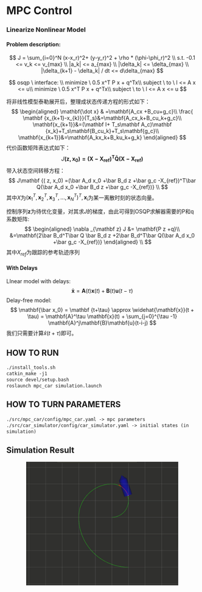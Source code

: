 # MPC Control

### Linearize  Nonlinear Model

#### Problem description:

$$
J = \sum_{i=0}^N (x-x_r)^2+ (y-y_r)^2 + \rho * (\phi-\phi_r)^2
\\ s.t. -0.1 <= v_k <= v_{max} \\
     |a_k| <= a_{max} \\
     |\delta_k| <= \delta_{max} \\
     |\delta_{k+1} - \delta_k| / dt <= d\delta_{max}
$$

$$
osqp \ interface: \\
 minimize    \  0.5 x^T P x + q^Tx\\
 subject \ to  \ l <= A x <= u\\
 minimize    \  0.5 x^T P x + q^Tx\\
 subject \ to  \ l <= A x <= u
$$

将非线性模型泰勒展开后，整理成状态传递方程的形式如下：
$$
\begin{aligned}
\mathbf{\dot x} & =\mathbf{A_cx +B_cu+g_c}\\
\frac{ \mathbf {x_{k+1}-x_{k}}}{T_s}&=\mathbf{A_cx_k+B_cu_k+g_c}\\
\mathbf{x_{k+1}}&=(\mathbf I+ T_s\mathbf A_c)\mathbf {x_k}+T_s\mathbf{B_cu_k}+T_s\mathbf{g_c}\\
\mathbf{x_{k+1}}&=\mathbf{A_kx_k+B_ku_k+g_k}
\end{aligned}
$$
代价函数矩阵表达式如下：
$$
J\mathbf   {(z, \mathbf x_0)  =( X-X_{ref})^T\bar Q( X-X_{ref})}
$$
带入状态空间转移方程：
$$
J\mathbf {( z, x_0) 
     =(\bar A_d  x_0 +\bar B_d  z +\bar g_c -X_{ref})^T\bar Q(\bar A_d  x_0 +\bar B_d   z +\bar g_c -X_{ref})} \\
$$
其中$X$为$(\mathbf x_1^T,\mathbf x_2^T,\mathbf x_3^T,...,\mathbf x_N^T)^T,\mathbf x_i$为某一离散时刻的状态向量。

控制序列$\mathbf z$为待优化变量，对其求$J$的梯度，由此可得到OSQP求解器需要的P和q系数矩阵:
$$
\begin{aligned}
    \nabla _{\mathbf z} J &= \mathbf{P z +q}\\
    &=\mathbf{2\bar B_d^T\bar Q \bar B_d  z +2\bar B_d^T\bar Q(\bar A_d  x_0  +\bar g_c -X_{ref})}
\end{aligned} \\
$$
其中$X_{ref}$为跟踪的参考轨迹序列

#### With Delays

LInear model with delays:
$$
\mathbf{ \dot x} =\mathbf A(t) \mathbf x(t)+\mathbf B(t) \mathbf u(t-\tau)
$$
Delay-free model:
$$
\mathbf{\bar x_0} = \mathbf {t+\tau} \approx \widehat{\mathbf{x}}(t + \tau) = \mathbf{A}^\tau \mathbf{x}(t) + \sum_{j=0}^{\tau -1} \mathbf{A}^j\mathbf{B}\mathbf{u}(t-i-j) 
$$
我们只需要计算$\widehat{x}(t+\tau)$即可。

## HOW TO RUN

```
./install_tools.sh
catkin_make -j1
source devel/setup.bash
roslaunch mpc_car simulation.launch
```

## HOW TO TURN PARAMETERS

```
./src/mpc_car/config/mpc_car.yaml -> mpc parameters
./src/car_simulator/config/car_simulator.yaml -> initial states (in simulation)
```

## Simulation Result

<p align="center">
    <img src="mpcresult.gif" width="400"/>
</p>

